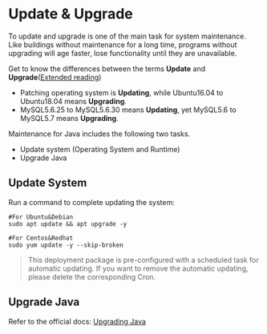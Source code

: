 # Update & Upgrade

To update and upgrade is one of the main task for system maintenance. Like buildings without maintenance for a long time, programs without upgrading will age faster, lose functionality until they are unavailable.

Get to know the differences between the terms **Update** and **Upgrade**([Extended reading](https://support.websoft9.com/docs/faq/tech-upgrade.html#update-vs-upgrade))
- Patching operating system is **Updating**, while Ubuntu16.04 to Ubuntu18.04 means **Upgrading**.
- MySQL5.6.25 to MySQL5.6.30 means **Updating**, yet MySQL5.6 to MySQL5.7 means **Upgrading**.

Maintenance for Java includes the following two tasks.

- Update system (Operating System and Runtime) 
- Upgrade Java

## Update System 

Run a command to complete updating the system:

``` shell
#For Ubuntu&Debian
sudo apt update && apt upgrade -y

#For Centos&Redhat
sudo yum update -y --skip-broken
```
> This deployment package is pre-configured with a scheduled task for automatic updating. If you want to remove the automatic updating, please delete the corresponding Cron.

## Upgrade Java

Refer to the official docs: [Upgrading Java](https://www.java.com/upgrade.html)
